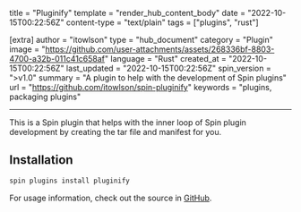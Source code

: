 title = "Pluginify"
template = "render_hub_content_body"
date = "2022-10-15T00:22:56Z"
content-type = "text/plain"
tags = ["plugins", "rust"]

[extra]
author = "itowlson"
type = "hub_document"
category = "Plugin"
image = "https://github.com/user-attachments/assets/268336bf-8803-4700-a32b-011c41c658af"
language = "Rust"
created_at = "2022-10-15T00:22:56Z"
last_updated = "2022-10-15T00:22:56Z"
spin_version = ">v1.0"
summary = "A plugin to help with the development of Spin plugins"
url = "https://github.com/itowlson/spin-pluginify"
keywords = "plugins, packaging plugins"

---

This is a Spin plugin that helps with the inner loop of Spin plugin development by creating the tar file and manifest for you.

## Installation

```bash
spin plugins install pluginify
```

For usage information, check out the source in [GitHub](https://github.com/itowlson/spin-pluginify).
